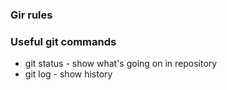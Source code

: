 ### Gir rules

### Useful git commands
- git status - show what's going on in repository
- git log - show history